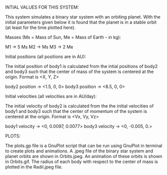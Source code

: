 INTIAL VALUES FOR THIS SYSTEM:

 This system simulates a binary star system with an orbiting planet. With the initial parameters given below it is found that the planet is in a stable orbit (at least for the time plotted here). 

 Masses (Ms = Mass of Sun, Me =  Mass of Earth - in kg):

  M1 -> 5 Ms
  M2 -> Ms
  M3 -> 2 Me 

 Initial positions (all positions are in AU):
 
  The initial position of body1 is calculated from the intial positions of body2 and body3 such that the center of mass of the system is centered at the origin. Format is <X, Y, Z>

  body2 position -> <1.5, 0, 0>
  body3 position -> <8.5, 0, 0>

 Initial velocities (all velocities are in AU/day):

  The initial velocity of body2 is calculated from the the initial velocities of body1 and body3 such that the center of momentum of the system is centered at the origin. Format is <Vx, Vy, Vz>

  body1 velocity -> <0, 0.0097, 0.0077>
  body3 velocity -> <0, -0.005, 0.>

PLOTS:

 The plots.gp file is a GnuPlot script that can be run using GnuPlot in terminal to create plots and animations. A .jpeg file of the binary star system and planet orbits are shown in Orbits.jpeg. An animation of these orbits is shown in Orbits.gif. The radius of each body with respect to the center of mass is plotted in the Radii.jpeg file.